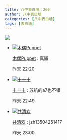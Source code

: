 ```yaml
---
title: 八中表白墙：260
author: 八中表白墙
categories: [八中表白墙]
tags: [表白墙]
---
```


![](https://img.urlnode.com/file/4bf8c139a0490a6660f93.jpg)

- [![木偶Puppet](http://qlogo4.store.qq.com/qzone/3214960495/3214960495/30)](http://user.qzone.qq.com/3214960495)

  [木偶Puppet](http://user.qzone.qq.com/3214960495) : 真骚

  昨天 22:20

- [![十十十](http://qlogo2.store.qq.com/qzone/28130629/28130629/30?1680182402)](http://user.qzone.qq.com/28130629)

  [十十十](http://user.qzone.qq.com/28130629) : 苏航的a7也不错

  昨天 22:49

- [![共清欢](http://qlogo1.store.qq.com/qzone/1794304568/1794304568/30?1662146485)](http://user.qzone.qq.com/1794304568)

  [共清欢](http://user.qzone.qq.com/1794304568) : jzh13504251417

  昨天 23:00